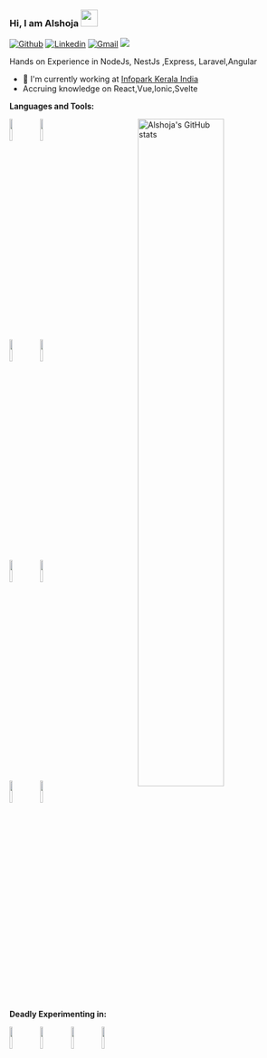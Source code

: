 ### Hi, I am Alshoja <img src="https://raw.githubusercontent.com/MartinHeinz/MartinHeinz/master/wave.gif" width="30px">
[![Github](https://img.shields.io/badge/-Github-000?style=flat&logo=Github&logoColor=white)](https://github.com/alshoja)
[![Linkedin](https://img.shields.io/badge/-LinkedIn-blue?style=flat&logo=Linkedin&logoColor=white)](https://www.linkedin.com/in/alshoja-m-ikbal-516a55109/)
[![Gmail](https://img.shields.io/badge/-Gmail-c14438?style=flat&logo=Gmail&logoColor=white)](mailto:alshoja@gmail.com)
![](https://komarev.com/ghpvc/?username=alshoja&color=blue&style=flat-square&label=Profile+visitors)

Hands on Experience in NodeJs, NestJs ,Express, Laravel,Angular

- 🏢 I'm currently working at [Infopark Kerala India]()
- Accruing knowledge on React,Vue,Ionic,Svelte



**Languages and Tools:** 
<p>
  <a href="https://github.com/alshoja">
    <img align="right" width="55%" src="https://github-readme-stats.vercel.app/api?username=alshoja&show_icons=true&line_height=27&count_private=true&include_all_commits=true" alt="Alshoja's GitHub stats"/>
</a>
  
  <code><img width="10%" src="https://www.vectorlogo.zone/logos/angular/angular-ar21.svg"></code>
  <code><img width="10%" src="https://www.vectorlogo.zone/logos/nodejs/nodejs-ar21.svg"></code>
  <br />
  <code><img width="10%" src="https://www.vectorlogo.zone/logos/amazon_aws/amazon_aws-ar21.svg"></code>
  <code><img width="10%" src="https://www.vectorlogo.zone/logos/nginx/nginx-ar21.svg"></code>
  <br />
   <code><img width="10%" src="https://www.vectorlogo.zone/logos/laravel/laravel-ar21.svg"></code>
   <code><img width="10%" src="https://www.vectorlogo.zone/logos/heroku/heroku-ar21.svg"></code>
  <br />
  <code><img width="10%" src="https://www.vectorlogo.zone/logos/nestjs/nestjs-ar21.svg"></code>
   <code><img width="10%" src="https://www.vectorlogo.zone/logos/expressjs/expressjs-ar21.svg"></code>
</p>

**Deadly Experimenting in:** 
<p>
  <code><img width="10%" src="https://www.vectorlogo.zone/logos/ionicframework/ionicframework-ar21.svg"></code>
  <code><img width="10%" src="https://github.com/prplx/svg-logos/blob/master/svg/svelte.svg"></code>
  <code><img width="10%" src="https://www.vectorlogo.zone/logos/koajs/koajs-ar21.svg"></code>
  <code><img width="10%" src="https://www.vectorlogo.zone/logos/graphql/graphql-ar21.svg"></code>
  
</p
